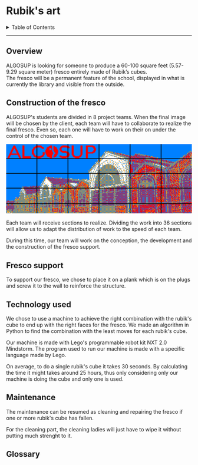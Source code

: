 # Rubik's art

<details>
<summary>Table of Contents</summary>

- [Overview](#overview)
- [Construction of the fresco](#construction-of-the-fresco)
- [Fresco support](#fresco-support)
- [Technology used](#technology-used)
- [Maintenance](#maintenance)
- [Glossary](#glossary)

</details>

---

## Overview

ALGOSUP is looking for someone to produce a 60-100 square feet (5.57-9.29 square meter) fresco entirely made of Rubik’s cubes.  
The fresco will be a permanent feature of the school, displayed in what is currently the library and visible from the outside.

## Construction of the fresco

ALGOSUP's students are divided in 8 project teams. When the final image will be chosen by the client, each team will have to collaborate to realize the final fresco. Even so, each one will have to work on their on under the control of the chosen team.

<img alt="division" src="./../Images/Tasks_division.png" width="600">

Each team will receive sections to realize. Dividing the work into 36 sections will allow us to adapt the distribution of work to the speed of each team.

During this time, our team will work on the conception, the development and the construction of the fresco support.

## Fresco support

To support our fresco, we chose to place it on a plank which is on the plugs and screw it to the wall to reinforce the structure.

## Technology used 

We chose to use a machine to achieve the right combination with the rubik's cube to end up with the right faces for the fresco.
We made an algorithm in Python to find the combination with the least moves for each rubik's cube.

Our machine is made with Lego's programmable robot kit NXT 2.0 Mindstorm. The program used to run our machine is made with a specific language made by Lego.

On average, to do a single rubik's cube it takes 30 seconds. By calculating the time it might takes around 25 hours, thus only considering only our machine is doing the cube and only one is used.

## Maintenance

The maintenance can be resumed as cleaning and repairing the fresco if one or more rubik's cube has fallen. 

For the cleaning part, the cleaning ladies will just have to wipe it without putting much strenght to it.

## Glossary 


